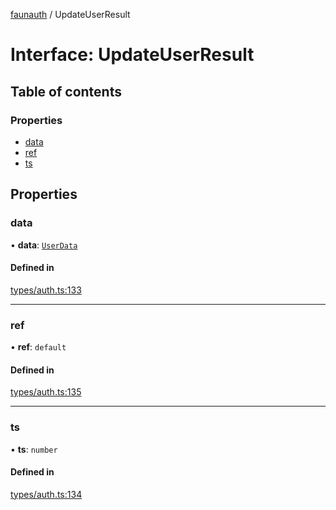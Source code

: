 [faunauth](../index.md) / UpdateUserResult

# Interface: UpdateUserResult

## Table of contents

### Properties

- [data](UpdateUserResult.md#data)
- [ref](UpdateUserResult.md#ref)
- [ts](UpdateUserResult.md#ts)

## Properties

### data

• **data**: [`UserData`](UserData.md)

#### Defined in

[types/auth.ts:133](https://github.com/alexnitta/faunauth/blob/0b7b1e9/src/types/auth.ts#L133)

___

### ref

• **ref**: `default`

#### Defined in

[types/auth.ts:135](https://github.com/alexnitta/faunauth/blob/0b7b1e9/src/types/auth.ts#L135)

___

### ts

• **ts**: `number`

#### Defined in

[types/auth.ts:134](https://github.com/alexnitta/faunauth/blob/0b7b1e9/src/types/auth.ts#L134)
